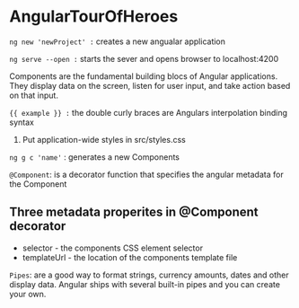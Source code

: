 # AngularTourOfHeroes

`ng new 'newProject' :` creates a new angualar application

`ng serve --open :` starts the sever and opens browser to localhost:4200

Components are the fundamental building blocs of Angular applications. They display data on the
screen, listen for user input, and take action based on that input.

`{{ example }} :` the double curly braces are Angulars interpolation binding syntax

1. Put application-wide styles in src/styles.css

`ng g c 'name'` : generates a new Components

`@Component`: is a decorator function that specifies the angular metadata for the Component

## Three metadata properites in @Component decorator
 - selector - the components CSS element selector
 - templateUrl - the location of the components template file


 `Pipes`: are a good way to format strings, currency amounts, dates and other display data. Angular ships with several built-in pipes and you can create your own.